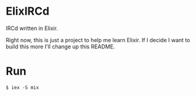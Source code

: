 # ElixIRCd

IRCd written in Elixir.

Right now, this is just a project to help me learn Elixir. If I decide I want to build this more I'll change
up this README.

# Run

```
$ iex -S mix
```
